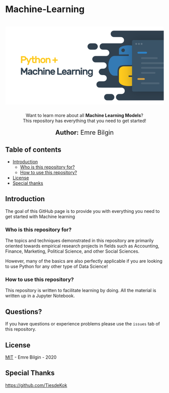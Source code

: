# Machine-Learning

<h1 align="center">
   <img src="https://github.com/E-Bilgin/General/blob/main/1_bO6lRwKN8TlPhEbxNTHhAA.png" alt="Machine Learning with Python" title="achine Learning with Python" />
</h1>

<p align="center">
  Want to learn more about all <strong>Machine Learning Models</strong>? <br>
  This repository has everything that you need to get started! <br><br>
  <span style='font-size: 15pt'><strong>Author:</strong> Emre Bilgin</span>
 </p>


## Table of contents

  * [Introduction](#introduction)
    * [Who is this repository for?](#audience)
    * [How to use this repository?](#howtouse)
  * [License](#license)
  * [Special thanks](#specialthanks)

<h2 id="introduction">Introduction</h2>

The goal of this GitHub page is to provide you with everything you need to get started with Machine learning  

<h3 id="audience">Who is this repository for?</h3>

The topics and techniques demonstrated in this repository are primarily oriented towards empirical research projects in fields such as Accounting, Finance, Marketing, Political Science, and other Social Sciences. 

However, many of the basics are also perfectly applicable if you are looking to use Python for any other type of Data Science!

<h3 id="howtouse">How to use this repository?</h3>

This repository is written to facilitate learning by doing. All the material is written up in a Jupyter Notebook.    

<h2 id="questions">Questions?</h2>

If you have questions or experience problems please use the `issues` tab of this repository.

<h2 id="license">License</h2>

[MIT](LICENSE) - Emre Bilgin - 2020

<h2 id="specialthanks">Special Thanks</h2>

https://github.com/TiesdeKok 
